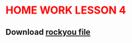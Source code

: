 # <span style="color:red">HOME WORK LESSON 4</span>
## <p dir="auto">Download <a href="https://www.google.com/url?sa=t&amp;rct=j&amp;q=&amp;esrc=s&amp;source=web&amp;cd=&amp;cad=rja&amp;uact=8&amp;ved=2ahUKEwisgfT2-ZT4AhVJxIsKHR9wB4IQFnoECAgQAQ&amp;url=https%3A%2F%2Fgithub.com%2Fbrannondorsey%2Fnaive-hashcat%2Freleases%2Fdownload%2Fdata%2Frockyou.txt&amp;usg=AOvVaw3snAERl1mU6Ccr4WFEazBd" rel="nofollow">rockyou file</a></p>
